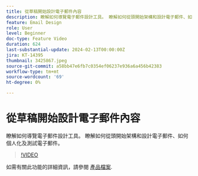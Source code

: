 ```yaml
---
title: 從草稿開始設計電子郵件內容
description: 瞭解如何導覽電子郵件設計工具。 瞭解如何從頭開始架構和設計電子郵件、如何個人化及測試電子郵件。
feature: Email Design
role: User
level: Beginner
doc-type: Feature Video
duration: 624
last-substantial-update: 2024-02-13T00:00:00Z
jira: KT-14395
thumbnail: 3425867.jpeg
source-git-commit: a58bb47e6fb7c0354ef06237e936a6a456b42383
workflow-type: tm+mt
source-wordcount: '69'
ht-degree: 0%

---
```



# 從草稿開始設計電子郵件內容

瞭解如何導覽電子郵件設計工具。 瞭解如何從頭開始架構和設計電子郵件、如何個人化及測試電子郵件。

>[!VIDEO](https://video.tv.adobe.com/v/3425867/?learn=on)

如需有關此功能的詳細資訊，請參閱 [產品檔案](https://experienceleague.adobe.com/docs/campaign-web/v8/msg/email/create-email.html?lang=en).


